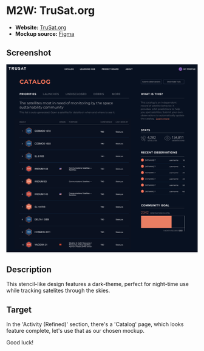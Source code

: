 # M2W: TruSat.org

- **Website:** [TruSat.org](https://trusat.org)
- **Mockup source:** [Figma](https://www.figma.com/file/YcGbCgwSJ7vCjWPVYpgJRA/TruSat---Catalog-(Copy)?node-id=24%3A2)

## Screenshot

![Screenshot of the TruSat Catalog page](docs/trusat-catalog.png)

## Description

This stencil-like design features a dark-theme, perfect for night-time use while tracking satelites through the skies.

## Target

In the 'Activity (Refined)' section, there's a 'Catalog' page, which looks feature complete, let's use that as our chosen mockup.

Good luck!